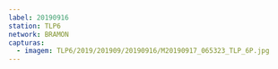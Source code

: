 ```yaml
---
label: 20190916
station: TLP6
network: BRAMON
capturas:
  - imagem: TLP6/2019/201909/20190916/M20190917_065323_TLP_6P.jpg
---
```

